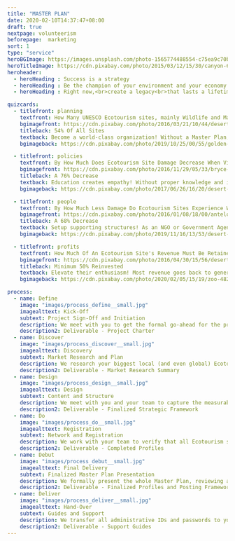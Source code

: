 ```yaml
---
title: "MASTER PLAN"
date: 2020-02-10T14:37:47+08:00
draft: true
nextpage: volunteerism
beforepage:  marketing
sort: 1
type: "service"
heroBGImage: https://images.unsplash.com/photo-1565774488554-c75ea9c70bcf?ixlib=rb-1.2.1&ixid=eyJhcHBfaWQiOjEyMDd9&auto=format&fit=crop&w=3023&q=80
heroTitleImage: https://cdn.pixabay.com/photo/2015/03/12/15/30/canyon-670392_1280.jpg
heroheader:
  - heroHeading : Success is a strategy
  - heroHeading : Be the champion of your environment and your economy
  - heroHeading : Right now,<br>create a legacy<br>that lasts a lifetime

quizcards:
  - titlefront: planning
    textfront: How Many UNESCO Ecotourism sites, mainly Wildlife and Marine Sanctuaries, Parks, and Reserves, Have Ecotourism Management Plans?
    bgimagefront: https://cdn.pixabay.com/photo/2016/03/21/10/44/desert-1270345_1280.jpg
    titleback: 54% Of All Sites
    textback: Become a world-class organization! Without a Master Plan, your organization, environment, and society suffer from overtourism, lower Social Welfare, safety issues, and more.<br><br>We create fully detailed plans that give you steps that you can do ASAP. We make sure that you, your staff, and your society are more than able to manage rapid increases in tourism, providing guides, structures, rules, and revenue-generation mechanisms that will keep you and your precious environment benefitting healthily from this into the future.
    bgimageback: https://cdn.pixabay.com/photo/2019/10/25/00/55/golden-eagle-4575691_1280.jpg

  - titlefront: policies
    textfront: By How Much Does Ecotourism Site Damage Decrease When Visitors Are Clearly Educated On What They Can **And Cannot** Do?
    bgimagefront: https://cdn.pixabay.com/photo/2016/11/29/05/33/bryce-canyon-1867563_1280.jpg
    titleback: A 76% Decrease
    textback: Education creates empathy! Without proper knowledge and instructions on how visitors should behave, major damage occurs, from ecological destruction to waste issues and more.<br><br>As people who have managed Government Projects, Non-Profits, and Tourism Businesses, we fully understand the challenge of properly educating visitors and applying behavioural codes that must be obeyed. We create fully understandable visual aides that overcome language barriers and are very effective on visitors from the West AND the East.
    bgimageback: https://cdn.pixabay.com/photo/2017/06/26/16/20/desert-fox-2444230_1280.jpg

  - titlefront: people
    textfront: By How Much Less Damage Do Ecotourism Sites Experience When Proper Staff Or Volunteers Are Present, In Good Numbers, On-Site?
    bgimagefront: https://cdn.pixabay.com/photo/2016/01/08/18/00/antelope-canyon-1128815_1280.jpg
    titleback: A 68% Decrease
    textback: Setup supporting structures! As an NGO or Government Agency, the right people present in the right numbers are key to creating fast and reliable feedback loops to managers of the site for immediate action to issues that arise.<br><br>We have allocated resources for a variety of projects and understand this fully. The Master Plan, created to capture the carrying capacity constraints of each site, describes in detail the numbers and roles of the specific staff or volunteers needed so that the most optimal feedback loops are created.
    bgimageback: https://cdn.pixabay.com/photo/2019/11/16/13/53/desert-lynx-4630313_1280.jpg

  - titlefront: profits
    textfront: How Much Of An Ecotourism Site's Revenue Must Be Retained By Site Staff To Ensure Ongoing Site Improvements And Maintenance?
    bgimagefront: https://cdn.pixabay.com/photo/2016/04/30/15/56/desert-1363152_1280.jpg
    titleback: Minimum 50% Reinvested
    textback: Elevate their enthusiasm! Most revenue goes back to general government funding, causing lower site quality and much lower staff enthusiasm for environmental protection.<br><br>We help you setup or lobby for better fund management by creating a full Revenue Management Plan that details site entry fees for tourists and locals, how much revenue should be gathered from private tourism businesses that impact the site, how revenue should be allocated for the best site improvements, and what Fines to issue for rulebreaking.
    bgimageback: https://cdn.pixabay.com/photo/2020/02/05/15/19/zoo-4821484_1280.jpg

process:
  - name: Define
    image: "images/process_define__small.jpg"
    imagealttext: Kick-Off
    subtext: Project Sign-Off and Initiation
    description: We meet with you to get the formal go-ahead for the project. Then we work with you and your team to understand the current Ecotourism status, limitations, opportunities, and risks. Once your optimal future state is defined, with exactly what you hope and expect, we lay out the structure of a plan to get to that goal from where you are right now.
    description2: Deliverable - Project Charter
  - name: Discover
    image: "images/process_discover__small.jpg"
    imagealttext: Discovery
    subtext: Market Research and Plan
    description: We research your biggest local (and even global) Ecotourism competitors and understand what infrastructure, revenue generating, volunteer recruitment, and tourism support strategies are working for them that we can make work for you instead.
    description2: Deliverable - Market Research Summary
  - name: Design
    image: "images/process_design__small.jpg"
    imagealttext: Design
    subtext: Content and Structure
    description: We meet with you and your team to capture the measurable and specific Ecotourism goals for each of your focused sites. We create a high-level plan and review it with you. Once the strategic direction is accepted, we begin creating more detailed strategies and guides, working closely with your team for both content and structure.
    description2: Deliverable - Finalized Strategic Framework
  - name: Do
    image: "images/process_do__small.jpg"
    imagealttext: Registration
    subtext: Network and Registration
    description: We work with your team to verify that all Ecotourism sites are properly listed on Google and Social Media. We guide them on how to complete registration for all yet to be done. For those platforms you are already on, we optimize all of the content and design to align with the new strategic goals.
    description2: Deliverable - Completed Profiles
  - name: Debut
    image: "images/process_debut__small.jpg"
    imagealttext: Final Delivery
    subtext: Finalized Master Plan Presentation
    description: We formally present the whole Master Plan, reviewing all the major discoveries, details, and recommendations. We let you know both what the highest priorities and most easily actionable items are and how to implement them. We walk you through all frameworks, policy creation, volunteer/staff assignments, and revenue generation. Then, with your feedback, we integrate any changes you may wish to make and complete all remaining technical tasks.
    description2: Deliverable - Finalized Profiles and Posting Frameworks
  - name: Deliver
    image: "images/process_deliver__small.jpg"
    imagealttext: Hand-Over
    subtext: Guides and Support
    description: We transfer all administrative IDs and passwords to you for all Ecotourism network and assistance websites we have registered you on. We provide excellent user guides to help your staff take over the administrative tasks needed to ensure that all registered site information stays current and effective. But that is not the end though as we will always provide you with ongoing support and strategic advice as your Ecotourism strategy develops into the future.
    description2: Deliverable - Support Guides
---
```

